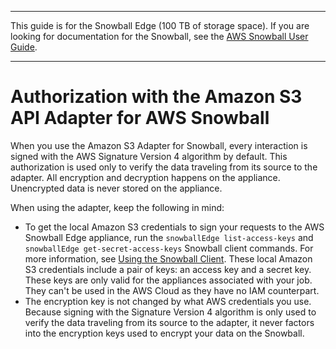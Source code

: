 --------

This guide is for the Snowball Edge \(100 TB of storage space\)\. If you are looking for documentation for the Snowball, see the [AWS Snowball User Guide](http://docs.aws.amazon.com/snowball/latest/ug/whatissnowball.html)\.

--------

# Authorization with the Amazon S3 API Adapter for AWS Snowball<a name="auth-adapter"></a>

When you use the Amazon S3 Adapter for Snowball, every interaction is signed with the AWS Signature Version 4 algorithm by default\. This authorization is used only to verify the data traveling from its source to the adapter\. All encryption and decryption happens on the appliance\. Unencrypted data is never stored on the appliance\.

When using the adapter, keep the following in mind:
+ To get the local Amazon S3 credentials to sign your requests to the AWS Snowball Edge appliance, run the `snowballEdge list-access-keys` and `snowballEdge get-secret-access-keys` Snowball client commands\. For more information, see [Using the Snowball Client](using-client.md)\. These local Amazon S3 credentials include a pair of keys: an access key and a secret key\. These keys are only valid for the appliances associated with your job\. They can't be used in the AWS Cloud as they have no IAM counterpart\.
+ The encryption key is not changed by what AWS credentials you use\. Because signing with the Signature Version 4 algorithm is only used to verify the data traveling from its source to the adapter, it never factors into the encryption keys used to encrypt your data on the Snowball\.
